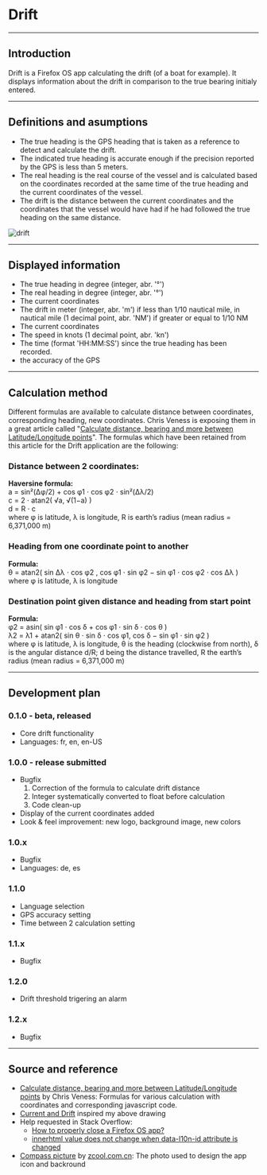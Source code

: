 # Drift

***

## Introduction
Drift is a Firefox OS app calculating the drift (of a boat for example). It displays information about the drift in comparison to the true bearing initialy entered.

***

## Definitions and asumptions
* The true heading is the GPS heading that is taken as a reference to detect and calculate the drift.
* The indicated true heading is accurate enough if the precision reported by the GPS is less than 5 meters.
* The real heading is the real course of the vessel and is calculated based on the coordinates recorded at the same time of the true heading and the current coordinates of the vessel.
* The drift is the distance between the current coordinates and the coordinates that the vessel would have had if he had followed the true heading on the same distance.

![drift](https://github.com/filjob/Drift/development/images/drift.png)

***

## Displayed information
* The true heading in degree (integer, abr. '°')
* The real heading in degree (integer, abr. '°')
* The current coordinates
* The drift in meter (integer, abr. 'm') if less than 1/10 nautical mile, in nautical mile (1 decimal point, abr. 'NM') if greater or equal to 1/10 NM
* The current coordinates
* The speed in knots (1 decimal point, abr. 'kn')
* The time (format 'HH:MM:SS') since the true heading has been recorded.
* the accuracy of the GPS

***

## Calculation method
Different formulas are available to calculate distance between coordinates, corresponding heading, new coordinates. Chris Veness is exposing them in a great article called "[Calculate distance, bearing and more between Latitude/Longitude points](http://www.movable-type.co.uk/scripts/latlong.html)". The formulas which have been retained from this article for the Drift application are the following:

### Distance between 2 coordinates:
**Haversine formula:**  
a = sin²(Δφ/2) + cos φ1 ⋅ cos φ2 ⋅ sin²(Δλ/2)  
c = 2 ⋅ atan2( √a, √(1−a) )  
d = R ⋅ c  
where φ is latitude, λ is longitude, R is earth’s radius (mean radius = 6,371,000 m)  

### Heading from one coordinate point to another
**Formula:**  
θ = atan2( sin Δλ ⋅ cos φ2 , cos φ1 ⋅ sin φ2 − sin φ1 ⋅ cos φ2 ⋅ cos Δλ )  
where φ is latitude, λ is longitude  

### Destination point given distance and heading from start point
**Formula:**  
φ2 = asin( sin φ1 ⋅ cos δ + cos φ1 ⋅ sin δ ⋅ cos θ )  
λ2 = λ1 + atan2( sin θ ⋅ sin δ ⋅ cos φ1, cos δ − sin φ1 ⋅ sin φ2 )  
where φ is latitude, λ is longitude, θ is the heading (clockwise from north), δ is the angular distance d/R; d being the distance travelled, R the earth’s radius (mean radius = 6,371,000 m)  

***

## Development plan
### 0.1.0 - beta, released
- Core drift functionality
- Languages: fr, en, en-US

### 1.0.0 - release submitted
- Bugfix
  1. Correction of the formula to calculate drift distance
  2. Integer systematically converted to float before calculation
  3. Code clean-up
- Display of the current coordinates added
- Look & feel improvement: new logo, background image, new colors

### 1.0.x
- Bugfix
- Languages: de, es

### 1.1.0
- Language selection
- GPS accuracy setting
- Time between 2 calculation setting

### 1.1.x
- Bugfix

### 1.2.0
- Drift threshold trigering an alarm

### 1.2.x
- Bugfix

***

## Source and reference
* [Calculate distance, bearing and more between Latitude/Longitude points](http://www.movable-type.co.uk/scripts/latlong.html) by Chris Veness: Formulas for various calculation with coordinates and corresponding javascript code.
* [Current and Drift](http://www.plato.is/navigation/current_and_drift/) inspired my above drawing
* Help requested in Stack Overflow:
  + [How to properly close a Firefox OS app?](http://stackoverflow.com/questions/31076284/how-to-properly-close-a-firefox-os-app)
  + [innerhtml value does not change when data-l10n-id attribute is changed](http://stackoverflow.com/questions/30435230/innerhtml-value-does-not-change-when-data-l10n-id-attribute-is-changed)
* [Compass picture](http://all-free-download.com/free-photos/download/compass_02_hd_picture_166637.html) by [zcool.com.cn](http://zcool.com.cn): The photo used to design the app icon and backround
